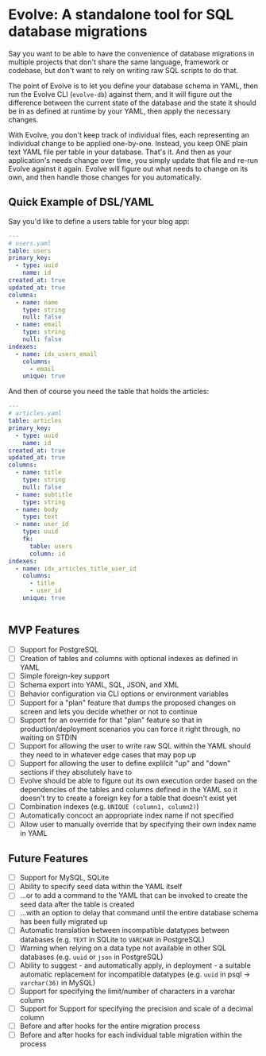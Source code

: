# Evolve: A standalone tool for SQL database migrations

Say you want to be able to have the convenience of database migrations in multiple projects that don't share the same language, framework or codebase,
but don't want to rely on writing raw SQL scripts to do that.

The point of Evolve is to let you define your database schema in YAML, then run the Evolve CLI (`evolve-db`) against them, and it will figure out the
difference between the current state of the database and the state it should be in as defined at runtime by your YAML, then apply the necessary changes.

With Evolve, you don't keep track of individual files, each representing an individual change to be applied one-by-one. Instead, you keep ONE plain
text YAML file per table in your database. That's it. And then as your application's needs change over time, you simply update that file and re-run
Evolve against it again. Evolve will figure out what needs to change on its own, and then handle those changes for you automatically.

## Quick Example of DSL/YAML

Say you'd like to define a users table for your blog app:

```yaml
---
# users.yaml
table: users
primary_key:
  - type: uuid
    name: id
created_at: true
updated_at: true
columns:
  - name: name
    type: string
    null: false
  - name: email
    type: string
    null: false
indexes:
  - name: idx_users_email
    columns:
      - email
    unique: true
```

And then of course you need the table that holds the articles:

```yaml
---
# articles.yaml
table: articles
primary_key:
  - type: uuid
    name: id
created_at: true
updated_at: true
columns:
  - name: title
    type: string
    null: false
  - name: subtitle
    type: string
  - name: body
    type: text
  - name: user_id
    type: uuid
    fk:
      table: users
      column: id
indexes:
  - name: idx_articles_title_user_id
    columns:
      - title
      - user_id
    unique: true
    
```

## MVP Features

- [ ] Support for PostgreSQL
- [ ] Creation of tables and columns with optional indexes as defined in YAML
- [ ] Simple foreign-key support
- [ ] Schema export into YAML, SQL, JSON, and XML
- [ ] Behavior configuration via CLI options or environment variables
- [ ] Support for a "plan" feature that dumps the proposed changes on screen and lets you decide whether or not to continue
- [ ] Support for an override for that "plan" feature so that in production/deployment scenarios you can force it right through, no waiting on STDIN
- [ ] Support for allowing the user to write raw SQL within the YAML should they need to in whatever edge cases that may pop up
- [ ] Support for allowing the user to define explilcit "up" and "down" sections if they absolutely have to
- [ ] Evolve should be able to figure out its own execution order based on the dependencies of the tables and columns defined in the YAML so it doesn't try to create a foreign key for a table that doesn't exist yet
- [ ] Combination indexes (e.g. `UNIQUE (column1, column2)`)
- [ ] Automatically concoct an appropriate index name if not specified
- [ ] Allow user to manually override that by specifying their own index name in YAML

## Future Features

- [ ] Support for MySQL, SQLite
- [ ] Ability to specify seed data within the YAML itself
- [ ] ...or to add a command to the YAML that can be invoked to create the seed data after the table is created
- [ ] ...with an option to delay that command until the entire database schema has been fully migrated up
- [ ] Automatic translation between incompatible datatypes between databases (e.g. `TEXT` in SQLite to `VARCHAR` in PostgreSQL)
- [ ] Warning when relying on a data type not available in other SQL databases (e.g. `uuid` or `json` in PostgreSQL)
- [ ] Ability to suggest - and automatically apply, in deployment - a suitable automatic replacement for incompatible datatypes (e.g. `uuid` in psql -> `varchar(36)` in MySQL)
- [ ] Support for specifying the limit/number of characters in a varchar column
- [ ] Support for Support for specifying the precision and scale of a decimal column
- [ ] Before and after hooks for the entire migration process
- [ ] Before and after hooks for each individual table migration within the process
